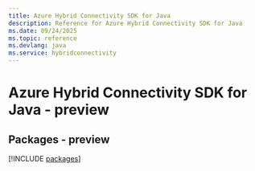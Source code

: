 ```yaml
---
title: Azure Hybrid Connectivity SDK for Java
description: Reference for Azure Hybrid Connectivity SDK for Java
ms.date: 09/24/2025
ms.topic: reference
ms.devlang: java
ms.service: hybridconnectivity
---
```

# Azure Hybrid Connectivity SDK for Java - preview
## Packages - preview
[!INCLUDE [packages](hybrid-connectivity-index.md)]